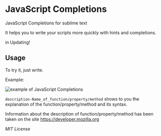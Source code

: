 <h1>JavaScript Completions</h1>

JavaScript Completions for sublime text

It helps you to write your scripts more quickly with hints and completions.

in Updating!

<h2>Usage</h2>

To try it, just write.

Example:

<img src="http://i57.tinypic.com/5v65ia.gif" alt="example of JavaScript Completions"/>

<code>description-Name_of_function/property/method</code> shows to you the explanation of the function/property/method and its syntax.

Information about the description of function/property/method has been taken on the site https://developer.mozilla.org

<i>MIT License</i>
